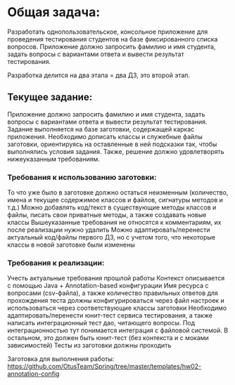 # Общая задача:

Разработать однопользовательское, консольное приложение для проведения тестирования студентов на базе фиксированного списка вопросов. Приложение должно запросить фамилию и имя студента, задать вопросы с вариантами ответа и вывести результат тестирования.



Разработка делится на два этапа = два ДЗ, это второй этап.


## Текущее задание:

Приложение должно запросить фамилию и имя студента, задать вопросы с вариантами ответа и вывести результат тестирования. Задание выполняется на базе заготовки, содержащей каркас приложения. Необходимо дописать классы и служебные файлы заготовки, ориентируясь на оставленные в ней подсказки так, чтобы выполнялись условия задания. Также, решение должно удовлетворять нижеуказанным требованиям.


### Требования к использованию заготовки:
То что уже было в заготовке должно остаться неизменным (количество, имена и текущее содержимое классов и файлов, сигнатуры методов и т.д.)
Можно добавлять код/текст в существующие методы классов и файлы, писать свои приватные методы, а также создавать новые классы
Вышеуказанные требования не относятся к комментариям, их после реализации нужно удалить
Можно адаптировать/перенести актуальный код/файлы первого ДЗ, но с учетом того, что некоторые классы в новой заготовке были изменены

### Требования к реализации:
Учесть актуальные требования прошлой работы
Контекст описывается с помощью Java + Annotation-based конфигурации
Имя ресурса с вопросами (csv-файла), а также количество правильных ответов для прохождения теста должны конфигурироваться через файл настроек и использоваться через соответствующие классы заготовки
Необходимо адаптировать/перенести юнит-тест сервиса тестирования, а также написать интеграционный тест дао, читающего вопросы. Под интеграционностью тут понимается интеграция с файловой системой. В остальном, это должен быть юнит-тест (без контекста и с моками зависимостей)
Тесты из заготовки должны проходить


Заготовка для выполнения работы: https://github.com/OtusTeam/Spring/tree/master/templates/hw02-annotation-config

